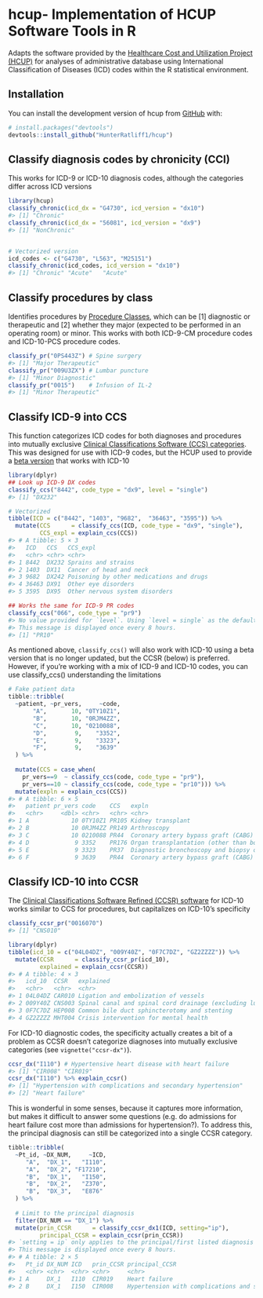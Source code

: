 
<!-- README.md is generated from README.Rmd. Please edit that file -->

# hcup- Implementation of HCUP Software Tools in R

<!-- badges: start -->

<!-- badges: end -->

Adapts the software provided by the [Healthcare Cost and Utilization
Project (HCUP)](https://www.hcup-us.ahrq.gov/tools_software.jsp) for
analyses of administrative database using International Classification
of Diseases (ICD) codes within the R statistical environment.

## Installation

You can install the development version of hcup from
[GitHub](https://github.com/) with:

``` r
# install.packages("devtools")
devtools::install_github("HunterRatliff1/hcup")
```

## Classify diagnosis codes by chronicity (CCI)

This works for ICD-9 or ICD-10 diagnosis codes, although the categories
differ across ICD versions

``` r
library(hcup)
classify_chronic(icd_dx = "G4730", icd_version = "dx10")
#> [1] "Chronic"
classify_chronic(icd_dx = "56081", icd_version = "dx9")
#> [1] "NonChronic"


# Vectorized version
icd_codes <- c("G4730", "L563", "M25151")
classify_chronic(icd_codes, icd_version = "dx10")
#> [1] "Chronic" "Acute"   "Acute"
```

## Classify procedures by class

Identifies procedures by [Procedure
Classes](https://www.hcup-us.ahrq.gov/toolssoftware/procedureicd10/procedure_icd10.jsp),
which can be \[1\] diagnostic or therapeutic and \[2\] whether they
major (expected to be performed in an operating room) or minor. This
works with both ICD-9-CM procedure codes and ICD-10-PCS procedure codes.

``` r
classify_pr("0PS443Z") # Spine surgery
#> [1] "Major Therapeutic"
classify_pr("009U3ZX") # Lumbar puncture
#> [1] "Minor Diagnostic"
classify_pr("0015")    # Infusion of IL-2
#> [1] "Minor Therapeutic"
```

## Classify ICD-9 into CCS

This function categorizes ICD codes for both diagnoses and procedures
into mutually exclusive [Clinical Classifications Software (CCS)
categories](https://www.hcup-us.ahrq.gov/toolssoftware/ccs/ccs.jsp).
This was designed for use with ICD-9 codes, but the HCUP used to provide
a [beta
version](https://www.hcup-us.ahrq.gov/toolssoftware/ccsr/ccsr_archive.jsp)
that works with ICD-10

``` r
library(dplyr)
## Look up ICD-9 DX codes
classify_ccs("8442", code_type = "dx9", level = "single")
#> [1] "DX232"

# Vectorized
tibble(ICD = c("8442", "1403", "9682",  "36463", "3595")) %>%
  mutate(CCS      = classify_ccs(ICD, code_type = "dx9", "single"),
         CCS_expl = explain_ccs(CCS))
#> # A tibble: 5 × 3
#>   ICD   CCS   CCS_expl                                
#>   <chr> <chr> <chr>                                   
#> 1 8442  DX232 Sprains and strains                     
#> 2 1403  DX11  Cancer of head and neck                 
#> 3 9682  DX242 Poisoning by other medications and drugs
#> 4 36463 DX91  Other eye disorders                     
#> 5 3595  DX95  Other nervous system disorders

## Works the same for ICD-9 PR codes
classify_ccs("066", code_type = "pr9")
#> No value provided for `level`. Using `level = single` as the default
#> This message is displayed once every 8 hours.
#> [1] "PR10"
```

As mentioned above, `classify_ccs()` will also work with ICD-10 using a
beta version that is no longer updated, but the CCSR (below) is
preferred. However, if you’re working with a mix of ICD-9 and ICD-10
codes, you can use classify\_ccs() understanding the limitations

``` r
# Fake patient data
tibble::tribble(
  ~patient, ~pr_vers,     ~code,
       "A",       10, "0TY10Z1",
       "B",       10, "0RJM4ZZ",
       "C",       10, "0210088",
       "D",        9,    "3352",
       "E",        9,    "3323",
       "F",        9,    "3639"
  ) %>%
  
  mutate(CCS = case_when(
    pr_vers==9  ~ classify_ccs(code, code_type = "pr9"),
    pr_vers==10 ~ classify_ccs(code, code_type = "pr10"))) %>%
  mutate(expln = explain_ccs(CCS))
#> # A tibble: 6 × 5
#>   patient pr_vers code    CCS   expln                                           
#>   <chr>     <dbl> <chr>   <chr> <chr>                                           
#> 1 A            10 0TY10Z1 PR105 Kidney transplant                               
#> 2 B            10 0RJM4ZZ PR149 Arthroscopy                                     
#> 3 C            10 0210088 PR44  Coronary artery bypass graft (CABG)             
#> 4 D             9 3352    PR176 Organ transplantation (other than bone marrow c…
#> 5 E             9 3323    PR37  Diagnostic bronchoscopy and biopsy of bronchus  
#> 6 F             9 3639    PR44  Coronary artery bypass graft (CABG)
```

## Classify ICD-10 into CCSR

The [Clinical Classifications Software Refined (CCSR)
software](https://www.hcup-us.ahrq.gov/toolssoftware/ccsr/ccs_refined.jsp)
for ICD-10 works similar to CCS for procedures, but capitalizes on
ICD-10’s specificity

``` r
classify_ccsr_pr("0016070")
#> [1] "CNS010"

library(dplyr)
tibble(icd_10 = c("04L04DZ", "009Y40Z", "0F7C7DZ", "GZ2ZZZZ")) %>%
  mutate(CCSR      = classify_ccsr_pr(icd_10),
         explained = explain_ccsr(CCSR))
#> # A tibble: 4 × 3
#>   icd_10  CCSR   explained                                                      
#>   <chr>   <chr>  <chr>                                                          
#> 1 04L04DZ CAR010 Ligation and embolization of vessels                           
#> 2 009Y40Z CNS003 Spinal canal and spinal cord drainage (excluding lumbar punctu…
#> 3 0F7C7DZ HEP008 Common bile duct sphincterotomy and stenting                   
#> 4 GZ2ZZZZ MHT004 Crisis intervention for mental health
```

For ICD-10 diagnostic codes, the specificity actually creates a bit of a
problem as CCSR doesn’t categorize diagnoses into mutually exclusive
categories (see `vignette("ccsr-dx")`).

``` r
ccsr_dx("I110") # Hypertensive heart disease with heart failure
#> [1] "CIR008" "CIR019"
ccsr_dx("I110") %>% explain_ccsr()
#> [1] "Hypertension with complications and secondary hypertension"
#> [2] "Heart failure"
```

This is wonderful in some senses, because it captures more information,
but makes it difficult to answer some questions (e.g. do admissions for
heart failure cost more than admissions for hypertension?). To address
this, the principal diagnosis can still be categorized into a single
CCSR category.

``` r
tibble::tribble(
  ~Pt_id, ~DX_NUM,     ~ICD,
     "A",  "DX_1",   "I110",
     "A",  "DX_2", "F17210",
     "B",  "DX_1",   "I150",
     "B",  "DX_2",   "Z370",
     "B",  "DX_3",   "E876"
  ) %>%
  
  # Limit to the principal diagnosis
  filter(DX_NUM == "DX_1") %>%
  mutate(prin_CCSR      = classify_ccsr_dx1(ICD, setting="ip"),
         principal_CCSR = explain_ccsr(prin_CCSR)) 
#> `setting = ip` only applies to the principal/first listed diagnosis
#> This message is displayed once every 8 hours.
#> # A tibble: 2 × 5
#>   Pt_id DX_NUM ICD   prin_CCSR principal_CCSR                                   
#>   <chr> <chr>  <chr> <chr>     <chr>                                            
#> 1 A     DX_1   I110  CIR019    Heart failure                                    
#> 2 B     DX_1   I150  CIR008    Hypertension with complications and secondary hy…
```
